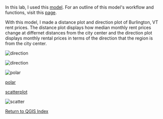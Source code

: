 In this lab, I used this [model](https://github.com/Ian8VT/Ian8VT.github.io/blob/master/QGIS/Lab%201/model_final.png). For an outline of this model's workflow and functions, visit this [page](https://github.com/Ian8VT/Ian8VT.github.io/blob/master/QGIS/Lab%201/lab_page.md).

With this model, I made a distance plot and direction plot of Burlington, VT rent prices. The distance plot displays how median monthly rent prices change at differnet distances from the city center and the direction plot displays monthly rental prices in terms of the direction that the region is from the city center.

![direction](https://github.com/Ian8VT/Ian8VT.github.io/blob/master/QGIS/Lab%202/burlington_cardinal.png)

![direction](https://github.com/Ian8VT/Ian8VT.github.io/blob/master/QGIS/Lab%202/burlington_dist.png)

![polar](https://github.com/Ian8VT/Ian8VT.github.io/blob/master/QGIS/Lab%202/newplot.png)

[polar](https://github.com/Ian8VT/Ian8VT.github.io/blob/master/QGIS/Lab%202/polarplot2.html)

[scatterplot](https://github.com/Ian8VT/Ian8VT.github.io/blob/master/QGIS/Lab%202/scatter_use.html)

![scatter](https://github.com/Ian8VT/Ian8VT.github.io/blob/master/QGIS/Lab%202/scatter_use.png.png)

[Return to QGIS Index](https://github.com/Ian8VT/Ian8VT.github.io/blob/master/QGIS/QGIS%20Index.md)
